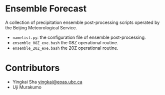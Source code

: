 # Ensemble Forecast

A collection of precipitation ensemble post-processing scripts operated by the Beijing Meteorological Service. 

* `namelist.py`: the configuration file of ensemble post-processing.
* `ensemble_08Z_exe.bash` the 08Z operational routine.
* `ensemble_20Z_exe.bash` the 20Z operational routine. 

# Contributors

* Yingkai Sha <yingkai@eoas.ubc.ca>
* Uji Murakumo
